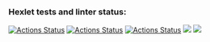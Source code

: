 ### Hexlet tests and linter status:
[![Actions Status](https://github.com/Vadim0802/frontend-project-lvl2/workflows/hexlet-check/badge.svg)](https://github.com/Vadim0802/frontend-project-lvl2/actions)
[![Actions Status](https://github.com/Vadim0802/frontend-project-lvl2/workflows/ESLint/badge.svg)](https://github.com/Vadim0802/frontend-project-lvl2/actions)
[![Actions Status](https://github.com/Vadim0802/frontend-project-lvl2/workflows/Tests/badge.svg)](https://github.com/Vadim0802/frontend-project-lvl2/actions)
<a href="https://codeclimate.com/github/Vadim0802/frontend-project-lvl2/maintainability"><img src="https://api.codeclimate.com/v1/badges/56858ead669a41a33965/maintainability" /></a>
<a href="https://codeclimate.com/github/Vadim0802/frontend-project-lvl2/test_coverage"><img src="https://api.codeclimate.com/v1/badges/56858ead669a41a33965/test_coverage" /></a>